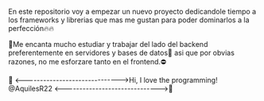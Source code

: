 En este repositorio voy a empezar un nuevo proyecto dedicandole tiempo a los frameworks y librerias que mas me gustan para poder dominarlos a la perfección​🔥​​🔥​



💎​Me encanta mucho estudiar y trabajar del lado del backend preferentemente en servidores y bases de datos💎​ asi que por obvias razones, no me esforzare tanto en el frontend.⛔​

💞️ <------------------------------>Hi, I love the programming! @AquilesR22 <------------------------------>💞​
